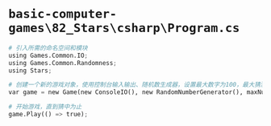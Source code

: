 # `basic-computer-games\82_Stars\csharp\Program.cs`

```py
# 引入所需的命名空间和模块
using Games.Common.IO;
using Games.Common.Randomness;
using Stars;

# 创建一个新的游戏对象，使用控制台输入输出、随机数生成器，设置最大数字为100，最大猜测次数为7
var game = new Game(new ConsoleIO(), new RandomNumberGenerator(), maxNumber: 100, maxGuessCount: 7);

# 开始游戏，直到猜中为止
game.Play(() => true);
```